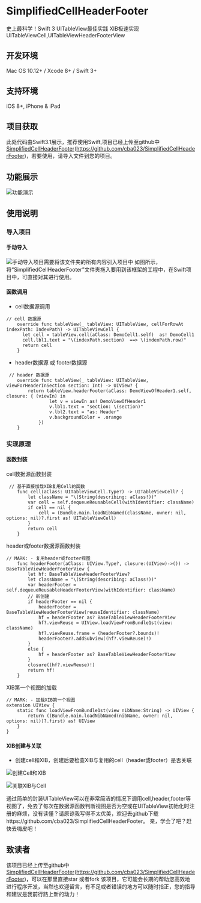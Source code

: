 # SimplifiedCellHeaderFooter
史上最科学！Swift 3 UITableView最佳实践 XIB极速实现UITableViewCell,UITableViewHeaderFooterView

## 开发环境

 Mac OS 10.12+ / Xcode 8+ / Swift 3+
## 支持环境
iOS 8+, iPhone & iPad
## 项目获取
此处代码由Swift3.1展示，推荐使用Swift,项目已经上传至github中[SimplifiedCellHeaderFooter](https://github.com/cba023/SimplifiedCellHeaderFooter)(https://github.com/cba023/SimplifiedCellHeaderFooter)，若要使用，请导入文件到您的项目。

## 功能展示

![功能演示](http://upload-images.jianshu.io/upload_images/2484280-2e20b067d4103cdc.gif?imageMogr2/auto-orient/strip)


## 使用说明
### 导入项目
####  手动导入
![手动导入项目需要将该文件夹的所有内容引入项目中](http://upload-images.jianshu.io/upload_images/2484280-69d65d89763f9de3.png?imageMogr2/auto-orient/strip%7CimageView2/2/w/1240)
如图所示，将“SimplifiedCellHeaderFooter”文件夹拖入要用到该框架的工程中，在Swift项目中，可直接对其进行使用。

#### 函数调用

* cell数据源调用
```
// cell 数据源
    override func tableView(_ tableView: UITableView, cellForRowAt indexPath: IndexPath) -> UITableViewCell {
      let cell = tableView.cell(aClass: DemoCell1.self)  as! DemoCell1
      cell.lbl1.text = "\(indexPath.section)  ==> \(indexPath.row)"
      return cell
    }
```

* header数据源 或 footer数据源
```
 // header 数据源
    override func tableView(_ tableView: UITableView, viewForHeaderInSection section: Int) -> UIView? {
        return tableView.headerFooter(aClass: DemoViewOfHeader1.self, closure: { (viewIn) in
                let v = viewIn as! DemoViewOfHeader1
                v.lbl1.text = "section: \(section)"
                v.lbl2.text = "as: Header"
                v.backgroundColor = .orange
            })
    }
```

### 实现原理



#### 函数封装

cell数据源函数封装

```
 // 基于直接加载XIB复用Cell的函数
    func cell(aClass: UITableViewCell.Type?) -> UITableViewCell? {
        let className = "\(String(describing: aClass!))"
        var cell = self.dequeueReusableCell(withIdentifier: className)
        if cell == nil {
            cell = (Bundle.main.loadNibNamed(className, owner: nil, options: nil)?.first as! UITableViewCell)
        }
        return cell
    }
```

header或footer数据源函数封装
```
// MARK: - 复用header或footer视图
    func headerFooter(aClass: UIView.Type?, closure:(UIView)->()) -> BaseTableViewHeaderFooterView {
        let hf: BaseTableViewHeaderFooterView?
        let className = "\(String(describing: aClass!))"
        var headerFooter = self.dequeueReusableHeaderFooterView(withIdentifier: className)
        // 新创建
        if headerFooter == nil {
            headerFooter = BaseTableViewHeaderFooterView(reuseIdentifier: className)
            hf = headerFooter as? BaseTableViewHeaderFooterView
            hf?.viewReuse = UIView.loadViewFromBundle1st(view: className)
            hf?.viewReuse.frame = (headerFooter?.bounds)!
            headerFooter?.addSubview((hf?.viewReuse)!)
        }
        else {
            hf = headerFooter as? BaseTableViewHeaderFooterView
        }
        closure((hf?.viewReuse)!)
        return hf!
    }
```

 XIB第一个视图的加载
```
// MARK: - 加载XIB第一个视图
extension UIView {
    static func loadViewFromBundle1st(view nibName:String) -> UIView {
        return ((Bundle.main.loadNibNamed(nibName, owner: nil, options: nil))?.first) as! UIView
    }
}
```


#### XIB创建与关联
* 创建cell和XIB，创建后要检查XIB与复用的cell（header或footer）是否关联


![创建Cell和XIB](http://upload-images.jianshu.io/upload_images/2484280-337f13daf3c73474.png?imageMogr2/auto-orient/strip%7CimageView2/2/w/1240)

![关联XIB与Cell](http://upload-images.jianshu.io/upload_images/2484280-7bd28216676cc5bd.png?imageMogr2/auto-orient/strip%7CimageView2/2/w/1240)

通过简单的封装UITableView可以在非常简洁的情况下调用cell,header,footer等视图了，免去了每次在数据源函数判断视图是否为空或在UITableView初始化时注册的麻烦，没有读懂？请原谅我写得不太优美，欢迎去github下载https://github.com/cba023/SimplifiedCellHeaderFooter。
亲，学会了吧？赶快去嗨皮吧！

## 致读者
该项目已经上传至github中[SimplifiedCellHeaderFooter](https://github.com/cba023/SimplifiedCellHeaderFooter)(https://github.com/cba023/SimplifiedCellHeaderFooter)，可以在那里直接star 或者fork 该项目，它可能会长期的帮助您高效地进行程序开发，当然也欢迎留言，有不足或者错误的地方可以随时指正，您的指导和建议是我前行路上新的动力！
